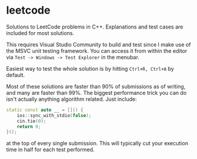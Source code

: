 # leetcode

Solutions to LeetCode problems in C++. Explanations and test cases are included
for most solutions.

 This requires Visual Studio Community
 to build and test since I make use of
 the MSVC unit testing framework. You
 can access it from within the editor
 via `Test -> Windows -> Test Explorer`
 in the menubar.

 Easiest way to test the whole solution
 is by hitting `Ctrl+R, Ctrl+A` by default.
 
Most of these solutions are faster than 90% of submissions
as of writing, and many are faster than 99%. The biggest
performance trick you can do isn't actually anything algorithm
related. Just include:

```cpp
static const auto __ = []() {
	ios::sync_with_stdio(false);
	cin.tie(0);
	return 0;
}();
```

at the top of every single submission. This will typically
cut your execution time in half for each test performed.
